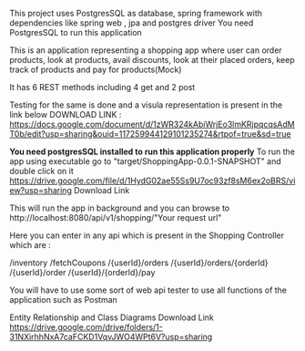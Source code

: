 This project uses PostgresSQL as database, spring framework with dependencies like spring web , jpa and postgres driver
You need PostgresSQL to run this application

This is an application representing a shopping app where user can order products, look at products,
avail discounts, look at their placed orders, keep track of products and pay for products(Mock)

It has 6 REST methods including 4 get and 2 post

Testing for the same is done and a visula representation is present in the link below 
DOWNLOAD LINK : https://docs.google.com/document/d/1zWR324kAbiWrjEo3lmKRjpqcqsAdMT0b/edit?usp=sharing&ouid=117259944129101235274&rtpof=true&sd=true

**You need postgresSQL installed to run this application properly**
To run the app using executable go to "target/ShoppingApp-0.0.1-SNAPSHOT" and double click on it
https://drive.google.com/file/d/1HydG02ae55Ss9U7oc93zf8sM6ex2oBRS/view?usp=sharing Download Link

This will run the app in background and you can browse to
http://localhost:8080/api/v1/shopping/"Your request url"

Here you can enter in any api which is present in the Shopping Controller which are :

/inventory
/fetchCoupons
/{userId}/orders
/{userId}/orders/{orderId}
/{userId}/order
/{userId}/{orderId}/pay

You will have to use some sort of web api tester to use all functions of the application such as Postman

Entity Relationship and Class Diagrams Download Link
https://drive.google.com/drive/folders/1-31NXirhhNxA7caFCKD1VqvJWO4WPt6V?usp=sharing

